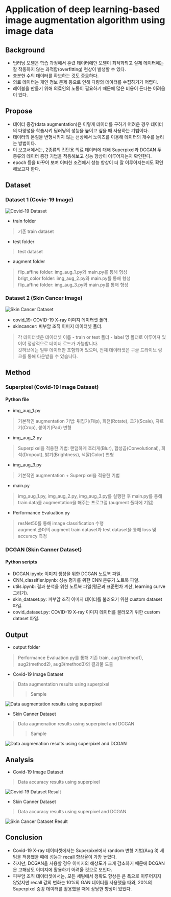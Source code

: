 # Application of deep learning-based image augmentation algorithm using image data

## Background
- 딥러닝 모델은 학습 과정에서 훈련 데이터에만 모델이 최적화되고 실제 데이터에는 잘 작동하지 않는 과적합(overfitting) 현상이 발생할 수 있다.
- 충분한 수의 데이터를 확보하는 것도 중요하다.
- 의료 데이터는 개인 정보 문제 등으로 인해 다량의 데이터를 수집하기가 어렵다.
- 레이블을 만들기 위해 의료인의 노동이 필요하기 때문에 많은 비용이 든다는 어려움이 있다.

## Propose
- 데이터 증강(data augmentation)은 이렇게 데이터를 구하기 어려운 경우 데이터의 다양성을 학습시켜 딥러닝의 성능을 높이고 싶을 때 사용하는 기법이다.
- 데이터의 본질을 변형시키지 않는 선상에서 노이즈를 이용해 데이터의 개수를 늘리는 방법이다.
- 이 보고서에서는, 2종류의 진단용 의료 데이터에 대해 Superpixel과 DCGAN 두 종류의 데이터 증강 기법을 적용해보고 성능 향상이 이루어지는지 확인한다.
- epoch 등을 바꾸어 보며 어떠한 조건에서 성능 향상이 더 잘 이루어지는지도 확인해보고자 한다.

## Dataset
### Dataset 1 (Covie-19 Image)

![Covid-19 Dataset](https://user-images.githubusercontent.com/63955072/122932221-84bedf00-d3a8-11eb-9890-88ee5496642f.png)

- train folder
> 기존 train dataset <br/>

- test folder
> test dataset <br/>

- augment folder
> flip_affine folder: img_aug_1.py와 main.py를 통해 형성 <br/>
> brigt_color folder: img_aug_2.py와 main.py를 통해 형성 <br/>
> flip_affine folder: img_aug_3.py와 main.py를 통해 형성 <br/>

### Dataset 2 (Skin Cancer Image)

![Skin Cancer Dataset](https://user-images.githubusercontent.com/63955072/122932291-93a59180-d3a8-11eb-9e2c-f865657a75c3.png)

- covid_19: COVID-19 X-ray 이미지 데이터셋 폴더. <br>
- skincancer: 피부암 조직 이미지 데이터셋 폴더. <br>
> 각 데이터셋은 데이터셋 이름 - train or test 폴더 - label 명 폴더로 이루어져 있어야 정상적으로 데이터 로드가 가능합니다. <br>
> 깃허브에는 일부 데이터만 포함되어 있으며, 전체 데이터셋은 구글 드라이브 링크를 통해 다운받을 수 있습니다. <br>

## Method
### Superpixel (Covid-19 Image Dataset)
#### Python file
- img_aug_1.py
> 기본적인 augmentation 기법: 뒤집기(Filp), 회전(Rotate), 크기(Scale), 자르기(Crop), 붙이기(Pad) 변형 <br/>

- img_aug_2.py
> Superpixel을 적용한 기법: 랜덤하게 흐리게(Blur), 합성곱(Convolutional), 희석(Dropout), 밝기(Brightness), 색깔(Color) 변형 <br/>

- img_aug_3.py
> 기본적인 augmentation + Superpixel을 적용한 기법 <br/>

- main.py
> img_aug_1.py, img_aug_2.py, img_aug_3.py를 실행한 후 main.py를 통해 train data를 augmentation을 해주는 프로그램 (augment 폴더에 기입) <br/>

- Performance Evaluation.py
> resNet50를 통해 image classification 수행 <br/>
> augment 폴더의 augment train dataset과 test dataset을 통해 loss 및 accuracy 측정 <br/>

### DCGAN (Skin Canner Dataset)
#### Python scripts
- DCGAN.ipynb: 이미지 생성을 위한 DCGAN 노트북 파일.
- CNN_classifier.ipynb: 성능 평가를 위한 CNN 분류기 노트북 파일.
- utils.ipynb: 결과 분석을 위한 노트북 파일(평균과 표준편차 계산, learning curve 그리기).
- skin_dataset.py: 피부암 조직 이미지 데이터를 불러오기 위한 custom dataset 파일.
- covid_dataset.py:  COVID-19 X-ray 이미지 데이터를 불러오기 위한 custom dataset 파일.

## Output
- output folder
> Performance Evaluation.py를 통해 기존 train, aug1(method1), aug2(method2), aug3(method3)의 결과물 도출 <br/>

- Covid-19 Image Dataset
> Data augmentation results using superpixel <br/>
>> Sample <br/>

![Data augmentation results using superpixel](https://user-images.githubusercontent.com/63955072/122930753-365d1080-d3a7-11eb-82be-624249722ae9.PNG)

- Skin Canner Dataset <br/>
> Data augmenation results using superpixel and DCGAN <br/>
>> Sample <br/>

![Data augmenation results using superpixel and DCGAN](https://user-images.githubusercontent.com/63955072/122931445-dca91600-d3a7-11eb-8f00-5d6b61d76bf3.PNG)

## Analysis
- Covid-19 Image Dataset
> Data accuracy results using superpixel <br/>

![Covid-19 Dataset Result](https://user-images.githubusercontent.com/63955072/122932821-057ddb00-d3a9-11eb-8d0e-b77b0f9601e2.png)

- Skin Canner Dataset <br/>
> Data accuracy results using superpixel and DCGAN <br/>

![Skin Cancer Dataset Result](https://user-images.githubusercontent.com/63955072/122933094-48d84980-d3a9-11eb-807f-1e38dd38f3b0.png)

## Conclusion
- Covid-19 X-ray 데이터셋에서는 Superpixel에서 random 변형 기법(Aug 3) 세팅을 적용했을 때에 성능과 recall 향상율이 가장 높았다. 
- 하지만, DCGAN을 사용할 경우 이미지의 해상도가 크게 감소하기 때문에 DCGAN은 고해상도 이미지에 활용하기 어려울 것으로 보인다.
- 피부암 조직 데이터셋에서는, 모든 세팅에서 정확도 향상은 큰 폭으로 이루어지지 않았지만 recall 값의 변화는 10%의 GAN 데이터를 사용했을 때와, 20%의 Superpixel 증강 데이터를 활용했을 때에 상당한 향상이 있었다.
